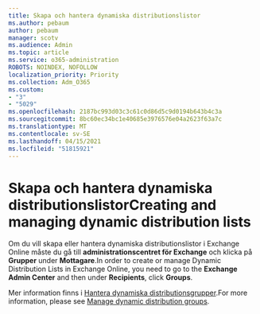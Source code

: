 ```yaml
---
title: Skapa och hantera dynamiska distributionslistor
ms.author: pebaum
author: pebaum
manager: scotv
ms.audience: Admin
ms.topic: article
ms.service: o365-administration
ROBOTS: NOINDEX, NOFOLLOW
localization_priority: Priority
ms.collection: Adm_O365
ms.custom:
- "3"
- "5029"
ms.openlocfilehash: 2187bc993d03c3c61c0d86d5c9d0194b643b4c3a
ms.sourcegitcommit: 8bc60ec34bc1e40685e3976576e04a2623f63a7c
ms.translationtype: MT
ms.contentlocale: sv-SE
ms.lasthandoff: 04/15/2021
ms.locfileid: "51815921"
---
```

# <a name="creating-and-managing-dynamic-distribution-lists"></a><span data-ttu-id="42529-102">Skapa och hantera dynamiska distributionslistor</span><span class="sxs-lookup"><span data-stu-id="42529-102">Creating and managing dynamic distribution lists</span></span>

<span data-ttu-id="42529-103">Om du vill skapa eller hantera dynamiska distributionslistor i Exchange Online måste du gå till **administrationscentret för Exchange** och klicka på **Grupper** under **Mottagare**.</span><span class="sxs-lookup"><span data-stu-id="42529-103">In order to create or manage Dynamic Distribution Lists in Exchange Online, you need to go to the **Exchange Admin Center** and then under **Recipients**, click **Groups**.</span></span>

<span data-ttu-id="42529-104">Mer information finns i [Hantera dynamiska distributionsgrupper](https://docs.microsoft.com/exchange/recipients-in-exchange-online/manage-dynamic-distribution-groups/manage-dynamic-distribution-groups).</span><span class="sxs-lookup"><span data-stu-id="42529-104">For more information, please see [Manage dynamic distribution groups](https://docs.microsoft.com/exchange/recipients-in-exchange-online/manage-dynamic-distribution-groups/manage-dynamic-distribution-groups).</span></span>
